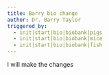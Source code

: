 ```yaml
---
title: Barry bio change
author: Dr. Barry Taylor
triggered_by:
  - init|start|bio|biobank|pigs
  - init|start|bio|biobank|mice
  - init|start|bio|biobank|fish
---
```

I will make the changes
